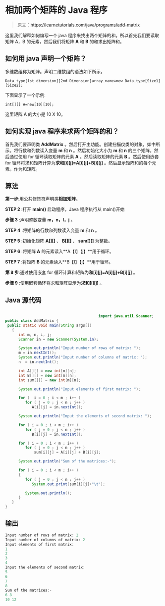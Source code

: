 # 相加两个矩阵的 Java 程序

> 原文：<https://learnetutorials.com/java/programs/add-matrix>

这里我们解释如何编写一个 java 程序来找出两个矩阵的和。所以首先我们要读取矩阵 A，B 的元素，然后我们将矩阵 **A** 和 **B** 的和求出矩阵和。

## 如何用 java 声明一个矩阵？

多维数组称为矩阵。声明二维数组的语法如下所示。

`Data_type[1st dimension][2nd Dimension]array_name=new Data_type[Size1][Size2];`

下面显示了一个示例:

`int[][] A=new[10][10];`

这里矩阵 A 的大小是 10 X 10。

## 如何实现 java 程序来求两个矩阵的和？

首先我们要声明类 **AddMatrix** 。然后打开主功能。创建扫描仪类的对象，如中所示。将行数和列数读入变量 **m** 和 **n** 。然后初始化大小为 **m** 和 **n** 的三个矩阵。然后通过使用 for 循环读取矩阵的元素 **A** 。然后读取矩阵的元素 **B** 。然后使用嵌套 for 循环将求和矩阵计算为**求和[i][j]=A[i][j]+B[i][j]** 。然后显示矩阵和的每个元素。作为和矩阵。

## 算法

**第一步**:用公共修饰符声明类**相加矩阵**。

**STEP 2** :打开 **main()** 启动程序，Java 程序执行从 main()开始

**步骤 3** :声明整数变量 **m，n，I，j** 。

**STEP 4** :将矩阵的行数和列数读入变量 **m** 和 **n** 。

**STEP 5** :初始化矩阵 **A[][]** 、 **B[][]** 、 **sum[][]** 为整数。

**STEP 6** :将矩阵 **A** 的元素读入**A【I】【j】**用于循环。

**STEP 7** :将矩阵 **B** 的元素读入**B【I】【j】**用于循环。

**第 8 步**:通过使用嵌套 for 循环计算和矩阵为**和[i][j]=A[i][j]+B[i][j]** 。

**步骤 9** :使用嵌套循环将求和矩阵显示为**求和[i][j]** 。

## Java 源代码

```java

                                          import java.util.Scanner;
public class AddMatrix {
 public static void main(String args[])
   {
      int m, n, i, j;
      Scanner in = new Scanner(System.in);

      System.out.println("Input number of rows of matrix: ");
      m = in.nextInt();
      System.out.println("Input number of columns of matrix: ");
      n  = in.nextInt();

      int A[][] = new int[m][n];
      int B[][] = new int[m][n];
      int sum[][] = new int[m][n];

      System.out.println("Input elements of first matrix: ");

      for (  i = 0 ; i < m ; i++ )
         for ( j = 0 ; j < n ; j++ )
            A[i][j] = in.nextInt();

      System.out.println("Input the elements of second matrix: ");

      for ( i = 0 ; i < m ; i++ )
         for ( j = 0 ; j < n ; j++ )
            B[i][j] = in.nextInt();

      for ( i = 0 ; i < m ; i++ )
         for ( j = 0 ; j < n ; j++ )
             sum[i][j] = A[i][j] + B[i][j]; 

      System.out.println("Sum of the matrices:-");

      for ( i = 0 ; i < m ; i++ )
      {
         for ( j = 0 ; j < n ; j++ )
            System.out.print(sum[i][j]+"\t");

         System.out.println();
      }
   }
}

```

## 输出

```java
Input number of rows of matrix: 2
Input number of columns of matrix: 2
Input elements of first matrix: 
1
2
3
4
Input the elements of second matrix: 
5
6
7
8
Sum of the matrices:-
6 8 
10 12 
```